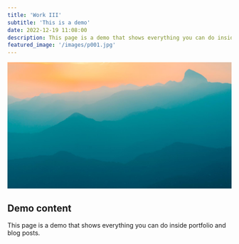```yaml
---
title: 'Work III'
subtitle: 'This is a demo'
date: 2022-12-19 11:08:00
description: This page is a demo that shows everything you can do inside portfolio and blog posts.
featured_image: '/images/p001.jpg'
---
```


![](/images/demo/demo-landscape.jpg)

## Demo content

This page is a demo that shows everything you can do inside portfolio and blog posts.
